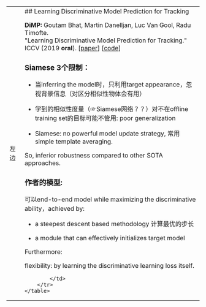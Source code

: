 <html>
    <table style="margin-left: auto; margin-right: auto;">
        <tr>
            <td>
                <!--左侧内容-->
                左边
            </td>
            <td>
                <!--右侧内容-->
## Learning Discriminative Model Prediction for Tracking

**DiMP:** Goutam Bhat, Martin Danelljan, Luc Van Gool, Radu Timofte.<br />
  "Learning Discriminative Model Prediction for Tracking." ICCV (2019 **oral**). 
  [[paper](http://openaccess.thecvf.com/content_ICCV_2019/papers/Bhat_Learning_Discriminative_Model_Prediction_for_Tracking_ICCV_2019_paper.pdf)]
  [[code](https://github.com/visionml/pytracking)]

### Siamese 3个限制：

* 当inferring the model时，只利用target appearance，忽视背景信息（对区分相似性物体会有用）

* 学到的相似性度量（☞Siamese网络？？）对不在offline training set的目标可能不管用: poor generalization

* Siamese: no powerful model update strategy, 常用simple template averaging.

So, inferior robustness compared to other SOTA approaches.

### 作者的模型:

可以end-to-end model while maximizing the discriminative ability，achieved by:

* a steepest descent based methodology 计算最优的步长

* a module that can effectively initializes target model

Furthermore:

flexibility: by learning the discriminative learning loss itself.

            </td>
        </tr>
    </table>
</html>

